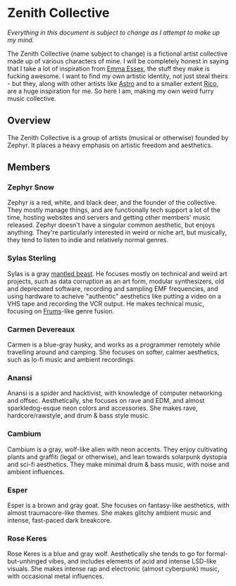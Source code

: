 # Zenith Collective

*Everything in this document is subject to change as I attempt to make up my mind.*

The Zenith Collective (name subject to change) is a fictional artist collective made up of various characters of mine. I will be completely honest in saying that I take a lot of inspiration from [Emma Essex](https://heckscaper.com), the stuff they make is fucking awesome. I want to find my own artistic identity, not just steal theirs - but they, along with other artists like [Astro](https://astrossoundhell.neocities.org/) and to a smaller extent [Rico](https://rico.neocities.org/pipedream/), are a huge inspiration for me. So here I am, making my own weird furry music collective.

## Overview

The Zenith Collective is a group of artists (musical or otherwise) founded by Zephyr. It places a heavy emphasis on artistic freedom and aesthetics.

## Members

### Zephyr Snow

Zephyr is a red, white, and black deer, and the founder of the collective. They mostly manage things, and are functionally tech support a lot of the time, hosting websites and servers and getting other members' music released. Zephyr doesn't have a singular common aesthetic, but enjoys anything. They're particularly interested in weird or niche art, but musically, they tend to listen to indie and relatively normal genres.

### Sylas Sterling

Sylas is a gray [mantled beast](https://mantledbeasts.carrd.co/). He focuses mostly on technical and weird art projects, such as data corruption as an art form, modular synthesizers, old and deprecated software, recording and sampling EMF frequencies, and using hardware to acheive "authentic" aesthetics like putting a video on a VHS tape and recording the VCR output. He makes technical music, focusing on [Frums](https://soundcloud.com/frums)-like genre fusion.

### Carmen Devereaux

Carmen is a blue-gray husky, and works as a programmer remotely while travelling around and camping. She focuses on softer, calmer aesthetics, such as lo-fi music and ambient recordings.

### Anansi

Anansi is a spider and hacktivist, with knowledge of computer networking and offsec. Aesthetically, she focuses on rave and EDM, and almost sparkledog-esque neon colors and accessories. She makes rave, hardcore/rawstyle, and drum & bass style music.

### Cambium

Cambium is a gray, wolf-like alien with neon accents. They enjoy cultivating plants and graffiti (legal or otherwise), and lean towards solarpunk dystopia and sci-fi aesthetics. They make minimal drum & bass music, with noise and ambient influences.

### Esper

Esper is a brown and gray goat. She focuses on fantasy-like aesthetics, with almost traumacore-like themes. She makes glitchy ambient music and intense, fast-paced dark breakcore.

### Rose Keres

Rose Keres is a blue and gray wolf. Aesthetically she tends to go for formal-but-unhinged vibes, and includes elements of acid and intense LSD-like visuals. She makes intense rap and electronic (almost cyberpunk) music, with occasional metal influences.
